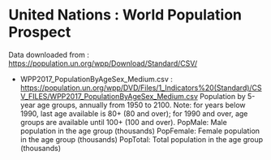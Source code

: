 # United Nations : World Population Prospect

Data downloaded from : https://population.un.org/wpp/Download/Standard/CSV/

- WPP2017_PopulationByAgeSex_Medium.csv : https://population.un.org/wpp/DVD/Files/1_Indicators%20(Standard)/CSV_FILES/WPP2017_PopulationByAgeSex_Medium.csv
Population by 5-year age groups, annually from 1950 to 2100. 
Note: for years below 1990, last age available is 80+ (80 and over); for 1990 and over, age groups are available until 100+ (100 and over).
PopMale: Male population in the age group (thousands)
PopFemale: Female population in the age group (thousands)
PopTotal: Total population in the age group (thousands)
